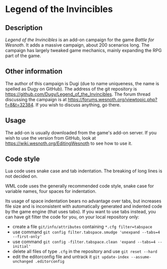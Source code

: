 Legend of the Invincibles
==============

Description
--------------
*Legend of the Invincibles* is an add-on campaign for the game *Battle for Wesnoth*. It adds a massive campaign, about 200 scenarios long. The campaign has largely tweaked game mechanics, mainly expanding the RPG part of the game.

Other information
--------------
The author of this campaign is Dugi (due to name uniqueness, the name is spelled as Dugy on GitHub). The address of the git repository is https://github.com/Dugy/Legend_of_the_Invincibles. The forum thread discussing the campaign is at https://forums.wesnoth.org/viewtopic.php?f=8&t=32384. If you wish to discuss anything, go there.

Usage
--------------
The add-on is usually downloaded from the game's add-on server. If you wish to use the version from GitHub, look at https://wiki.wesnoth.org/EditingWesnoth to see how to use it.

Code style
--------------
Lua code uses snake case and tab indentation. The breaking of long lines is not decided on.

WML code uses the generally recommended code style, snake case for variable names, four spaces for indentation.

Its usage of space indentation bears no advantage over tabs, but increases file size and is inconsistent with automatically generated and indented code by the game engine (that uses tabs). If you want to use tabs instead, you can have git filter the code for you, on your local repository only:

* create a file `git/info/attributes` containing `*.cfg filter=tabspace`
* use command `git config filter.tabspace.smudge 'unexpand --tabs=4 --first-only'`
* use command `git config -filter.tabspace.clean 'expand --tabs=4 --initial'`
* delete all files of type `.cfg` in the repository and use `git reset --hard`
* edit the editorconfig file and untrack it `git update-index --assume-unchanged .editorconfig`
